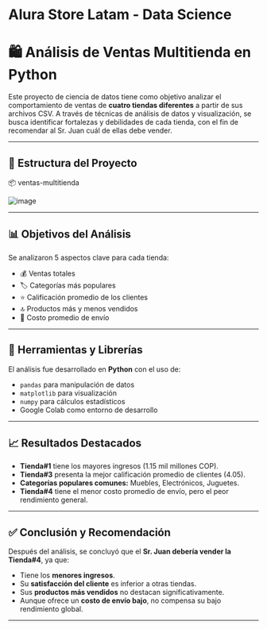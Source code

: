 <h1> Alura Store Latam - Data Science </h1>

# 🛍️ Análisis de Ventas Multitienda en Python

Este proyecto de ciencia de datos tiene como objetivo analizar el comportamiento de ventas de **cuatro tiendas diferentes** a partir de sus 
archivos CSV. A través de técnicas de análisis de datos y visualización, se busca identificar fortalezas y debilidades de cada tienda, con el 
fin de recomendar al Sr. Juan cuál de ellas debe vender.

---

## 📂 Estructura del Proyecto
📦 ventas-multitienda

![image](https://github.com/user-attachments/assets/c1636203-4119-4fe0-98db-a825412afa89)

---

## 📊 Objetivos del Análisis

Se analizaron 5 aspectos clave para cada tienda:

- 💰 Ventas totales
- 🏷️ Categorías más populares
- ⭐ Calificación promedio de los clientes
- 🔝 Productos más y menos vendidos
- 🚚 Costo promedio de envío

---

## 🧪 Herramientas y Librerías

El análisis fue desarrollado en **Python** con el uso de:

- `pandas` para manipulación de datos
- `matplotlib` para visualización
- `numpy` para cálculos estadísticos
- Google Colab como entorno de desarrollo

---

## 📈 Resultados Destacados

- **Tienda#1** tiene los mayores ingresos (1.15 mil millones COP).
- **Tienda#3** presenta la mejor calificación promedio de clientes (4.05).
- **Categorías populares comunes:** Muebles, Electrónicos, Juguetes.
- **Tienda#4** tiene el menor costo promedio de envío, pero el peor rendimiento general.

---

## ✅ Conclusión y Recomendación

Después del análisis, se concluyó que el **Sr. Juan debería vender la Tienda#4**, ya que:

- Tiene los **menores ingresos**.
- Su **satisfacción del cliente** es inferior a otras tiendas.
- Sus **productos más vendidos** no destacan significativamente.
- Aunque ofrece un **costo de envío bajo**, no compensa su bajo rendimiento global.

---

